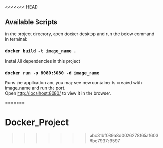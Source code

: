 <<<<<<< HEAD


## Available Scripts

In the project directory, open docker desktop and run the below command in terminal:

### `docker build -t image_name .`

Instal All dependencies in this project

### `docker run -p 8080:8080 -d image_name`

Runs the application and you may see new container is created with image_name and run the port.<br />
Open [http://localhost:8080/](http://localhost:8080/) to view it in the browser.

=======
# Docker_Project
>>>>>>> abc31bf089a8d0026278f65af6039bc7937c9597
